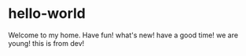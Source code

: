 # hello-world
Welcome to my home.
Have fun!
what's new!
have a good time!
we are young!
this is from dev!
